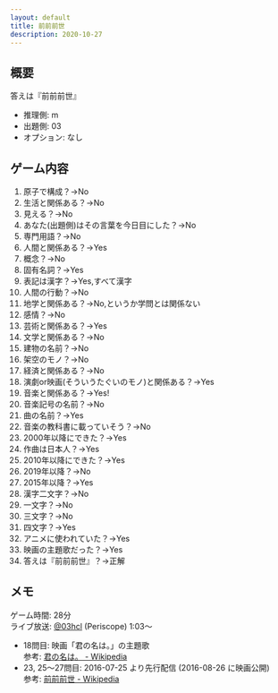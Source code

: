 ```yaml
---
layout: default
title: 前前前世
description: 2020-10-27
---
```


## 概要

答えは『前前前世』

- 推理側: m
- 出題側: 03
- オプション: なし

## ゲーム内容

1. 原子で構成？→No
2. 生活と関係ある？→No
3. 見える？→No
4. あなた(出題側)はその言葉を今日目にした？→No
5. 専門用語？→No
6. 人間と関係ある？→Yes
7. 概念？→No
8. 固有名詞？→Yes
9. 表記は漢字？→Yes,すべて漢字
10. 人間の行動？→No
11. 地学と関係ある？→No,というか学問とは関係ない
12. 感情？→No
13. 芸術と関係ある？→Yes
14. 文学と関係ある？→No
15. 建物の名前？→No
16. 架空のモノ？→No
17. 経済と関係ある？→No
18. 演劇or映画(そういうたぐいのモノ)と関係ある？→Yes
19. 音楽と関係ある？→Yes!
20. 音楽記号の名前？→No
21. 曲の名前？→Yes
22. 音楽の教科書に載っていそう？→No
23. 2000年以降にできた？→Yes
24. 作曲は日本人？→Yes
25. 2010年以降にできた？→Yes
26. 2019年以降？→No
27. 2015年以降？→Yes
28. 漢字二文字？→No
29. 一文字？→No
30. 三文字？→No
31. 四文字？→Yes
32. アニメに使われていた？→Yes
33. 映画の主題歌だった？→Yes
34. 答えは『前前前世』？→正解

## メモ

ゲーム時間: 28分  
ライブ放送: [@03hcl](https://www.periscope.tv/03hcl/1vOGwkrQrdEGB?t=1m3s) (Periscope) 1:03～

- 18問目: 映画「君の名は。」の主題歌  
  参考: [君の名は。 - Wikipedia](https://ja.wikipedia.org/wiki/%E5%90%9B%E3%81%AE%E5%90%8D%E3%81%AF%E3%80%82)
- 23, 25～27問目: 2016-07-25 より先行配信 (2016-08-26 に映画公開)  
  参考: [前前前世 - Wikipedia](https://ja.wikipedia.org/wiki/%E5%89%8D%E5%89%8D%E5%89%8D%E4%B8%96)
